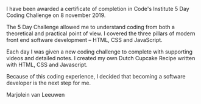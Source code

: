 
I have been awarded a certificate of completion in Code's Institute 5 Day Coding Challenge on 8 november 2019.

The 5 Day Challenge allowed me to understand coding from both a theoretical and practical point of view. 
I covered the three pillars of modern front end software development – HTML, CSS and JavaScript.

Each day I was given a new coding challenge to complete with supporting videos and detailed notes.
I created my own Dutch Cupcake Recipe written with HTML, CSS and Javascript.

Because of this coding experience, I decided that becoming a software developer is the next step for me.

Marjolein van Leeuwen


